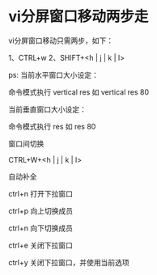 # vi分屏窗口移动两步走

vi分屏窗口移动只需两步，如下：

1、CTRL+w
2、SHIFT+<h | j | k | l>

ps:
当前水平窗口大小设定：

命令模式执行 vertical res <rows>
如 vertical res 80

当前垂直窗口大小设定：

命令模式执行 res <rows>
如 res 80

窗口间切换

CTRL+W+<h | j | k | l>

自动补全

ctrl+n 打开下拉窗口

ctrl+p 向上切换成员

ctrl+n 向下切换成员

ctrl+e 关闭下拉窗口

ctrl+y 关闭下拉窗口，并使用当前选项
